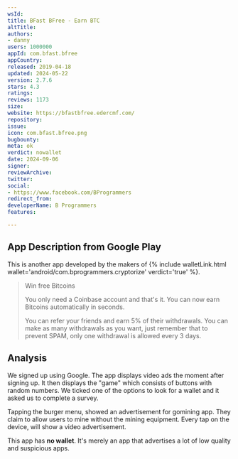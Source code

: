 ```yaml
---
wsId: 
title: BFast BFree - Earn BTC
altTitle: 
authors:
- danny
users: 1000000
appId: com.bfast.bfree
appCountry: 
released: 2019-04-18
updated: 2024-05-22
version: 2.7.6
stars: 4.3
ratings: 
reviews: 1173
size: 
website: https://bfastbfree.edercmf.com/
repository: 
issue: 
icon: com.bfast.bfree.png
bugbounty: 
meta: ok
verdict: nowallet
date: 2024-09-06
signer: 
reviewArchive: 
twitter: 
social:
- https://www.facebook.com/BProgrammers 
redirect_from: 
developerName: B Programmers
features: 

---
```


## App Description from Google Play

This is another app developed by the makers of {% include walletLink.html wallet='android/com.bprogrammers.cryptorize' verdict='true' %}.

> Win free Bitcoins
>
> You only need a Coinbase account and that's it. You can now earn Bitcoins automatically in seconds.
>
> You can refer your friends and earn 5% of their withdrawals. You can make as many withdrawals as you want, just remember that to prevent SPAM, only one withdrawal is allowed every 3 days.

## Analysis 

We signed up using Google. The app displays video ads the moment after signing up. It then displays the "game" which consists of buttons with random numbers. We ticked one of the options to look for a wallet and it asked us to complete a survey. 

Tapping the burger menu, showed an advertisement for gomining app. They claim to allow users to mine without the mining equipment. Every tap on the device, will show a video advertisement.

This app has **no wallet**. It's merely an app that advertises a lot of low quality and suspicious apps.